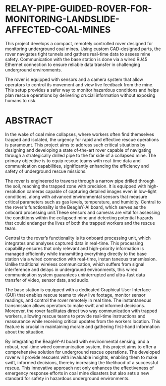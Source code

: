 # RELAY-PIPE-GUIDED-ROVER-FOR-MONITORING-LANDSLIDE-AFFECTED-COAL-MINES
This project develops a compact, remotely controlled rover designed for monitoring underground coal mines. Using custom CAD-designed parts, the rover navigates tight tunnels and gathers real-time data to assess mine safety. Communication with the base station is done via a wired RJ45 Ethernet connection to ensure reliable data transfer in challenging underground environments.

The rover is equipped with sensors and a camera system that allow operators to control its movement and view live feedback from the mine. This setup provides a safer way to monitor hazardous conditions and helps plan rescue operations by delivering crucial information without exposing humans to risk.
# ABSTRACT
In the wake of coal mine collapses, where workers often find themselves trapped and
 isolated, the urgency for rapid and effective rescue operations is paramount. This
 project aims to address such critical situations by designing and developing a state
of-the-art rover capable of navigating through a strategically drilled pipe to the far side
 of a collapsed mine. The primary objective is to equip rescue teams with real-time
 data and communication capabilities, significantly enhancing the efficiency and safety
 of underground rescue missions.
 
 The rover is engineered to traverse through a narrow pipe drilled through the soil,
 reaching the trapped zone with precision. It is equipped with high-resolution cameras
 capable of capturing detailed images even in low-light conditions, along with advanced
 environmental sensors that measure critical parameters such as gas levels, temperature,
 and humidity. Central to the rover's functionality is the BeagleY-AI board, which serves as the onboard processing unit.These sensors and cameras are vital for assessing the conditions within
 the collapsed mine and detecting potential hazards that could endanger the lives of both
 the trapped workers and the rescue team.
 
 Central to the rover’s functionality is its onboard processing unit, which integrates
 and analyses captured data in real-time. This processing capability ensures that
 only relevant and high-priority information is managed efficiently while transmitting
 everything directly to the base station via a wired connection with real-time, instan
taneous transmission. Unlike traditional wireless communication, which suffers from
 signal interference and delays in underground environments, this wired communication
 system guarantees uninterrupted and ultra-fast data transfer of video, sensor data, and
 audio.
 
 The base station is equipped with a dedicated Graphical User Interface (GUI)
 that enables rescue teams to view live footage, monitor sensor readings, and control
the rover remotely in real time. The instantaneous transmission allows operators
 to make swift and informed decisions. Moreover, the rover facilitates direct two
way communication with trapped workers, allowing rescue teams to provide real-time
 instructions and reassurance while receiving critical updates from the workers location.
 This feature is crucial in maintaining morale and gathering first-hand information about
 the situation.
 
 By integrating the BeagleY-AI board with environmental sensing, and a robust, real-time
 wired communication system, this project aims to offer a comprehensive solution
 for underground rescue operations. The developed rover will provide rescuers
 with invaluable insights, enabling them to make swift, informed decisions, thereby
 increasing the likelihood of a successful rescue. This innovative approach not only
 enhances the effectiveness of emergency response efforts in coal mine disasters but
 also sets a new standard for safety in hazardous underground environments.
